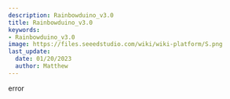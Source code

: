 ```yaml
---
description: Rainbowduino_v3.0
title: Rainbowduino_v3.0
keywords:
- Rainbowduino_v3.0
image: https://files.seeedstudio.com/wiki/wiki-platform/S.png
last_update:
  date: 01/20/2023
  author: Matthew
---
```


error
